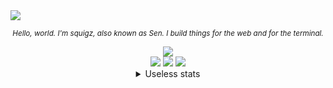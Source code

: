 <img src="https://user-images.githubusercontent.com/20311086/184510868-837219d2-f4a3-4c3e-8d4a-2cd5707c0987.png" />
<div align=center>
<p><sup><i>Hello, world. I'm squigz, also known as Sen. I build things for the web and for the terminal.</i></sup></p>
<a href="https://discord.gg/5jAYJyU6YF"><img src="https://img.shields.io/discord/484805623209525258?color=7289da&label=Find%20me%20on%20Discord&logo=discord&logoColor=7289da&style=for-the-badge" /></a>
<br>
<img src="https://user-images.githubusercontent.com/20311086/184515273-30504c74-23f3-457e-a0a0-03005bf1becc.svg" />
<img src="https://user-images.githubusercontent.com/20311086/184515331-b060bde9-e3fa-43dd-981e-2a163a6b8cb7.svg" />
<img src="https://user-images.githubusercontent.com/20311086/184558023-8f8d768e-f478-4b93-8caa-041ef522a328.svg" />
<details>
<summary color=gray>Useless stats</summary>
<img width=600 src="https://github-profile-summary-cards.vercel.app/api/cards/profile-details?username=squigglezworth&theme=tokyonight" />
<br>
<img width=330 src="http://github-profile-summary-cards.vercel.app/api/cards/stats?username=squigglezworth&theme=tokyonight" />
<img width=330 src="http://github-profile-summary-cards.vercel.app/api/cards/most-commit-language?username=squigglezworth&theme=tokyonight" />
<img width=330 src="http://github-profile-summary-cards.vercel.app/api/cards/productive-time?username=squigglezworth&theme=tokyonight&utcOffset=8" />
</details>
</div>
